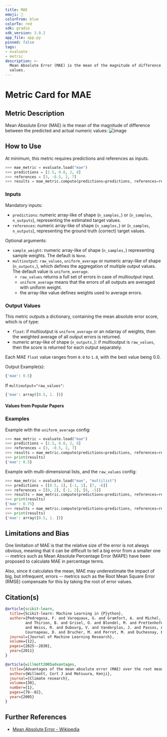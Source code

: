 ```yaml
---
title: MAE
emoji: 🤗 
colorFrom: blue
colorTo: red
sdk: gradio
sdk_version: 3.0.2
app_file: app.py
pinned: false
tags:
- evaluate
- metric
description: >-
  Mean Absolute Error (MAE) is the mean of the magnitude of difference between the predicted and actual
  values.
---
```


# Metric Card for MAE


## Metric Description

Mean Absolute Error (MAE) is the mean of the magnitude of difference between the predicted and actual numeric values:
![image](https://user-images.githubusercontent.com/14205986/165824243-e1078dfd-489d-456c-a0da-cbaa28726220.png)


## How to Use

At minimum, this metric requires predictions and references as inputs.

```python
>>> mae_metric = evaluate.load("mae")
>>> predictions = [2.5, 0.0, 2, 8]
>>> references = [3, -0.5, 2, 7]
>>> results = mae_metric.compute(predictions=predictions, references=references)
```

### Inputs

Mandatory inputs: 
- `predictions`: numeric array-like of shape (`n_samples,`) or (`n_samples`, `n_outputs`), representing the estimated target values.
- `references`: numeric array-like of shape (`n_samples,`) or (`n_samples`, `n_outputs`), representing the ground truth (correct) target values.

Optional arguments:
- `sample_weight`: numeric array-like of shape (`n_samples,`) representing sample weights. The default is `None`.
- `multioutput`: `raw_values`, `uniform_average` or numeric array-like of shape (`n_outputs,`), which defines the aggregation of multiple output values. The default value is `uniform_average`.
  - `raw_values` returns a full set of errors in case of multioutput input.
  - `uniform_average` means that the errors of all outputs are averaged with uniform weight. 
  - the array-like value defines weights used to average errors.

### Output Values
This metric outputs a dictionary, containing the mean absolute error score, which is of type:
- `float`: if multioutput is `uniform_average` or an ndarray of weights, then the weighted average of all output errors is returned.
- numeric array-like of shape (`n_outputs,`): if multioutput is `raw_values`, then the score is returned for each output separately. 

Each MAE `float` value ranges from `0.0` to `1.0`, with the best value being 0.0.

Output Example(s):
```python
{'mae': 0.5}
```

If `multioutput="raw_values"`:
```python
{'mae': array([0.5, 1. ])}
```

#### Values from Popular Papers


### Examples

Example with the `uniform_average` config:
```python
>>> mae_metric = evaluate.load("mae")
>>> predictions = [2.5, 0.0, 2, 8]
>>> references = [3, -0.5, 2, 7]
>>> results = mae_metric.compute(predictions=predictions, references=references)
>>> print(results)
{'mae': 0.5}
```

Example with multi-dimensional lists, and the `raw_values` config:
```python
>>> mae_metric = evaluate.load("mae", "multilist")
>>> predictions = [[0.5, 1], [-1, 1], [7, -6]]
>>> references = [[0, 2], [-1, 2], [8, -5]]
>>> results = mae_metric.compute(predictions=predictions, references=references)
>>> print(results)
{'mae': 0.75}
>>> results = mae_metric.compute(predictions=predictions, references=references, multioutput='raw_values')
>>> print(results)
{'mae': array([0.5, 1. ])}
```

## Limitations and Bias
One limitation of MAE is that the relative size of the error is not always obvious, meaning that it can be difficult to tell a big error from a smaller one -- metrics such as Mean Absolute Percentage Error (MAPE) have been proposed to calculate MAE in percentage terms.

Also, since it calculates the mean, MAE may underestimate the impact of big, but infrequent, errors -- metrics such as the Root Mean Square Error (RMSE) compensate for this by taking the root of error values. 

## Citation(s)
```bibtex
@article{scikit-learn,
  title={Scikit-learn: Machine Learning in {P}ython},
  author={Pedregosa, F. and Varoquaux, G. and Gramfort, A. and Michel, V.
         and Thirion, B. and Grisel, O. and Blondel, M. and Prettenhofer, P.
         and Weiss, R. and Dubourg, V. and Vanderplas, J. and Passos, A. and
         Cournapeau, D. and Brucher, M. and Perrot, M. and Duchesnay, E.},
  journal={Journal of Machine Learning Research},
  volume={12},
  pages={2825--2830},
  year={2011}
}
```

```bibtex
@article{willmott2005advantages,
  title={Advantages of the mean absolute error (MAE) over the root mean square error (RMSE) in assessing average model performance},
  author={Willmott, Cort J and Matsuura, Kenji},
  journal={Climate research},
  volume={30},
  number={1},
  pages={79--82},
  year={2005}
}
```

## Further References
- [Mean Absolute Error - Wikipedia](https://en.wikipedia.org/wiki/Mean_absolute_error)
